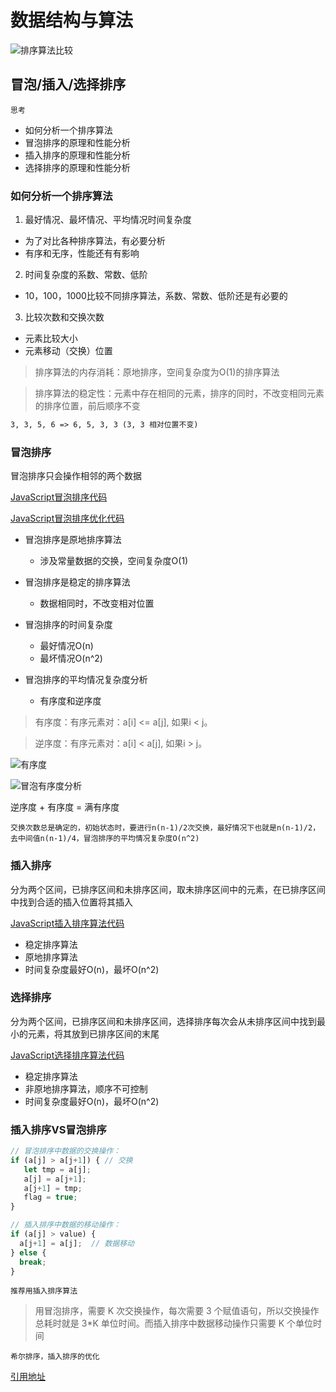 # 数据结构与算法

![排序算法比较](https://imgkr.cn-bj.ufileos.com/a1d92a87-bdf9-4ab9-963d-4b3fb434bace.png)

## 冒泡/插入/选择排序

`思考`

- 如何分析一个排序算法
- 冒泡排序的原理和性能分析
- 插入排序的原理和性能分析
- 选择排序的原理和性能分析

### 如何分析一个排序算法

1. 最好情况、最坏情况、平均情况时间复杂度

  - 为了对比各种排序算法，有必要分析
  - 有序和无序，性能还有有影响
  
2. 时间复杂度的系数、常数、低阶

  - 10，100，1000比较不同排序算法，系数、常数、低阶还是有必要的
  
3. 比较次数和交换次数

  - 元素比较大小
  - 元素移动（交换）位置

> 排序算法的内存消耗：原地排序，空间复杂度为O(1)的排序算法

> 排序算法的稳定性：元素中存在相同的元素，排序的同时，不改变相同元素的排序位置，前后顺序不变

```txt
3, 3, 5, 6 => 6, 5, 3, 3 (3, 3 相对位置不变)
```

### 冒泡排序

冒泡排序只会操作相邻的两个数据

[JavaScript冒泡排序代码](https://github.com/LIUeng/alogrithm-ci/blob/master/%238.js)

[JavaScript冒泡排序优化代码](https://github.com/LIUeng/alogrithm-ci/blob/master/%238.js)

- 冒泡排序是原地排序算法

  - 涉及常量数据的交换，空间复杂度O(1)
  
- 冒泡排序是稳定的排序算法

  - 数据相同时，不改变相对位置
  
- 冒泡排序的时间复杂度

  - 最好情况O(n)
  - 最坏情况O(n^2)
  
- 冒泡排序的平均情况复杂度分析

  - 有序度和逆序度
  
> 有序度：有序元素对：a[i] <= a[j], 如果i < j。

> 逆序度：有序元素对：a[i] < a[j], 如果i > j。

![有序度](https://imgkr.cn-bj.ufileos.com/8fa03a7a-77be-454a-92fa-5925132cdc18.png)

![冒泡有序度分析](https://imgkr.cn-bj.ufileos.com/243b75bc-4bd8-43cc-baf4-fd34b192546a.png)

逆序度 + 有序度 = 满有序度

`交换次数总是确定的，初始状态时，要进行n(n-1)/2次交换，最好情况下也就是n(n-1)/2，去中间值n(n-1)/4，冒泡排序的平均情况复杂度O(n^2)`

### 插入排序

分为两个区间，已排序区间和未排序区间，取未排序区间中的元素，在已排序区间中找到合适的插入位置将其插入

[JavaScript插入排序算法代码](https://github.com/LIUeng/alogrithm-ci/blob/master/%238.js)

- 稳定排序算法
- 原地排序算法
- 时间复杂度最好O(n)，最坏O(n^2)

### 选择排序

分为两个区间，已排序区间和未排序区间，选择排序每次会从未排序区间中找到最小的元素，将其放到已排序区间的末尾

[JavaScript选择排序算法代码](https://github.com/LIUeng/alogrithm-ci/blob/master/%238.js)

- 稳定排序算法
- 非原地排序算法，顺序不可控制
- 时间复杂度最好O(n)，最坏O(n^2)

### 插入排序VS冒泡排序

```js
// 冒泡排序中数据的交换操作：
if (a[j] > a[j+1]) { // 交换
   let tmp = a[j];
   a[j] = a[j+1];
   a[j+1] = tmp;
   flag = true;
}

// 插入排序中数据的移动操作：
if (a[j] > value) {
  a[j+1] = a[j];  // 数据移动
} else {
  break;
}
```

`推荐用插入排序算法`

> 用冒泡排序，需要 K 次交换操作，每次需要 3 个赋值语句，所以交换操作总耗时就是 3*K 单位时间。而插入排序中数据移动操作只需要 K 个单位时间

`希尔排序，插入排序的优化`

[引用地址](https://time.geekbang.org/column/article/41802)

